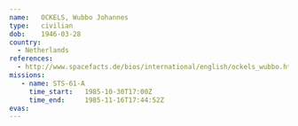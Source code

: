 ```yaml
---
name:	OCKELS, Wubbo Johannes
type:	civilian
dob:	1946-03-28
country:
  - Netherlands
references:
  - http://www.spacefacts.de/bios/international/english/ockels_wubbo.htm
missions:
   - name: STS-61-A
     time_start:   1985-10-30T17:00Z
     time_end:     1985-11-16T17:44:52Z
evas:
---
```

